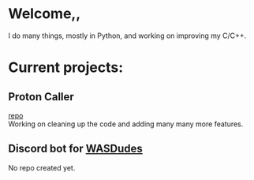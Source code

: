 # Welcome,,

I do many things, mostly in Python, and working on improving my C/C++.

# Current projects:
## Proton Caller
[repo](https://github.com/caverym/proton-caller) <br>
Working on cleaning up the code and adding many many more features.

## Discord bot for [WASDudes](https://www.twitch.tv/wasdudes)
No repo created yet.

